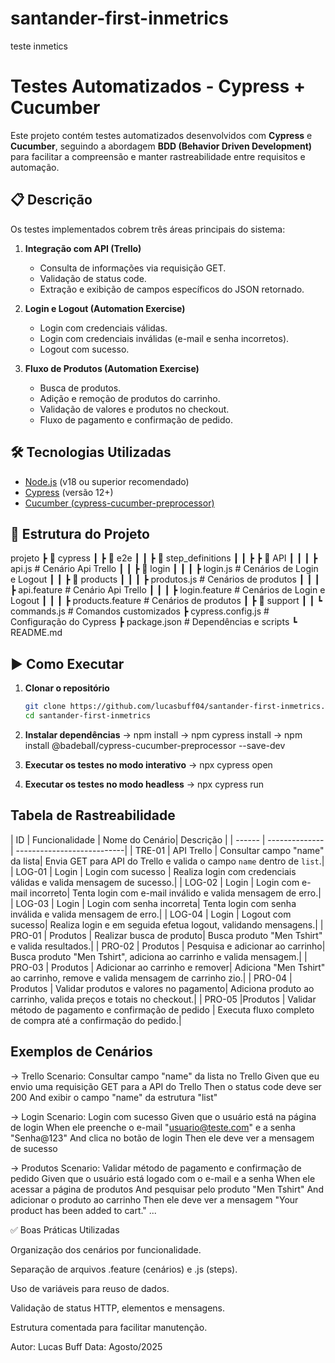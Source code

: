 # santander-first-inmetrics
teste inmetics
# Testes Automatizados - Cypress + Cucumber

Este projeto contém testes automatizados desenvolvidos com **Cypress** e **Cucumber**, seguindo a abordagem **BDD (Behavior Driven Development)** para facilitar a compreensão e manter rastreabilidade entre requisitos e automação.

## 📋 Descrição

Os testes implementados cobrem três áreas principais do sistema:

1. **Integração com API (Trello)**  
   - Consulta de informações via requisição GET.
   - Validação de status code.
   - Extração e exibição de campos específicos do JSON retornado.

2. **Login e Logout (Automation Exercise)**  
   - Login com credenciais válidas.
   - Login com credenciais inválidas (e-mail e senha incorretos).
   - Logout com sucesso.

3. **Fluxo de Produtos (Automation Exercise)**  
   - Busca de produtos.
   - Adição e remoção de produtos do carrinho.
   - Validação de valores e produtos no checkout.
   - Fluxo de pagamento e confirmação de pedido.

## 🛠 Tecnologias Utilizadas

- [Node.js](https://nodejs.org/) (v18 ou superior recomendado)
- [Cypress](https://www.cypress.io/) (versão 12+)
- [Cucumber (cypress-cucumber-preprocessor)](https://github.com/badeball/cypress-cucumber-preprocessor)

## 📂 Estrutura do Projeto

projeto
┣ 📂 cypress
┃ ┣ 📂 e2e
┃ ┃ ┣ 📂 step_definitions
┃ ┃ ┣ ┣ 📂 API
┃ ┃ ┃ ┣ api.js # Cenário Api Trello
┃ ┃ ┣ 📂 login
┃ ┃ ┃ ┣ login.js # Cenários de Login e Logout
┃ ┃ ┣ 📂 products
┃ ┃ ┃ ┣ produtos.js # Cenários de produtos
┃ ┃ ┃ ┣ api.feature # Cenário Api Trello
┃ ┃ ┃ ┣ login.feature # Cenários de Login e Logout
┃ ┃ ┃ ┣ products.feature # Cenários de produtos
┃ ┣ 📂 support
┃ ┃ ┗ commands.js # Comandos customizados
┣ cypress.config.js # Configuração do Cypress
┣ package.json # Dependências e scripts
┗ README.md


## ▶ Como Executar

1. **Clonar o repositório**
   ```bash
   git clone https://github.com/lucasbuff04/santander-first-inmetrics.git
   cd santander-first-inmetrics

2. **Instalar dependências**
-> npm install
-> npm cypress install
-> npm install @badeball/cypress-cucumber-preprocessor --save-dev

3. **Executar os testes no modo interativo**
-> npx cypress open

4. **Executar os testes no modo headless**
-> npx cypress run

## Tabela de Rastreabilidade
| ID     | Funcionalidade | Nome do Cenário| Descrição                                                                      |
| ------ | -------------- | ---------------------------| 
| TRE-01 | API Trello | Consultar campo "name" da lista| Envia GET para API do Trello e valida o campo `name` dentro de `list`.|
| LOG-01 | Login | Login com sucesso | Realiza login com credenciais válidas e valida mensagem de sucesso.|
| LOG-02 | Login | Login com e-mail incorreto| Tenta login com e-mail inválido e valida mensagem de erro.|
| LOG-03 | Login | Login com senha incorreta| Tenta login com senha inválida e valida mensagem de erro.|
| LOG-04 | Login | Logout com sucesso| Realiza login e em seguida efetua logout, validando mensagens.|
| PRO-01 | Produtos | Realizar busca de produto| Busca produto "Men Tshirt" e valida resultados.|
| PRO-02 | Produtos | Pesquisa e adicionar ao carrinho| Busca produto "Men Tshirt", adiciona ao carrinho e valida mensagem.|
| PRO-03 | Produtos | Adicionar ao carrinho e remover| Adiciona "Men Tshirt" ao carrinho, remove e valida mensagem de carrinho zio.|
| PRO-04 | Produtos | Validar produtos e valores no pagamento| Adiciona produto ao carrinho, valida preços e totais no checkout.|
| PRO-05 |Produtos | Validar método de pagamento e confirmação de pedido | Executa fluxo completo de compra até a confirmação do pedido.|

## Exemplos de Cenários
-> Trello
Scenario: Consultar campo "name" da lista no Trello
  Given que eu envio uma requisição GET para a API do Trello
  Then o status code deve ser 200
  And exibir o campo "name" da estrutura "list"

-> Login
Scenario: Login com sucesso
  Given que o usuário está na página de login
  When ele preenche o e-mail "usuario@teste.com" e a senha "Senha@123"
  And clica no botão de login
  Then ele deve ver a mensagem de sucesso

-> Produtos
Scenario: Validar método de pagamento e confirmação de pedido
  Given que o usuário está logado com o e-mail e a senha
  When ele acessar a página de produtos
  And pesquisar pelo produto "Men Tshirt"
  And adicionar o produto ao carrinho
  Then ele deve ver a mensagem "Your product has been added to cart."
  ...

✅ Boas Práticas Utilizadas

Organização dos cenários por funcionalidade.

Separação de arquivos .feature (cenários) e .js (steps).

Uso de variáveis para reuso de dados.

Validação de status HTTP, elementos e mensagens.

Estrutura comentada para facilitar manutenção.

Autor: Lucas Buff
Data: Agosto/2025

